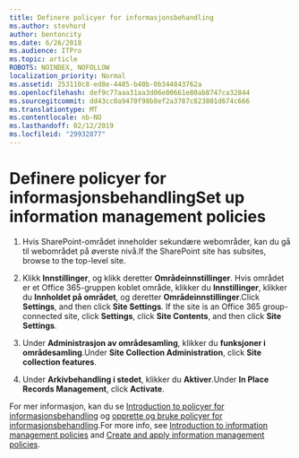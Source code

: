 ```yaml
---
title: Definere policyer for informasjonsbehandling
ms.author: stevhord
author: bentoncity
ms.date: 6/26/2018
ms.audience: ITPro
ms.topic: article
ROBOTS: NOINDEX, NOFOLLOW
localization_priority: Normal
ms.assetid: 253110c8-ed8e-4485-b40b-0b344843762a
ms.openlocfilehash: def9c77aaa31aa3d06e00661e80ab8747ca32844
ms.sourcegitcommit: dd43cc0a9470f98b8ef2a3787c823801d674c666
ms.translationtype: MT
ms.contentlocale: nb-NO
ms.lasthandoff: 02/12/2019
ms.locfileid: "29932877"
---
```

# <a name="set-up-information-management-policies"></a><span data-ttu-id="bcf1e-102">Definere policyer for informasjonsbehandling</span><span class="sxs-lookup"><span data-stu-id="bcf1e-102">Set up information management policies</span></span>

1. <span data-ttu-id="bcf1e-103">Hvis SharePoint-området inneholder sekundære webområder, kan du gå til webområdet på øverste nivå.</span><span class="sxs-lookup"><span data-stu-id="bcf1e-103">If the SharePoint site has subsites, browse to the top-level site.</span></span>
    
2. <span data-ttu-id="bcf1e-p101">Klikk **Innstillinger**, og klikk deretter **Områdeinnstillinger**. Hvis området er et Office 365-gruppen koblet område, klikker du **Innstillinger**, klikker du **Innholdet på området**, og deretter **Områdeinnstillinger**.</span><span class="sxs-lookup"><span data-stu-id="bcf1e-p101">Click **Settings**, and then click **Site Settings**. If the site is an Office 365 group-connected site, click **Settings**, click **Site Contents**, and then click **Site Settings**.</span></span>
    
3. <span data-ttu-id="bcf1e-106">Under **Administrasjon av områdesamling**, klikker du **funksjoner i områdesamling**.</span><span class="sxs-lookup"><span data-stu-id="bcf1e-106">Under **Site Collection Administration**, click **Site collection features**.</span></span>
    
4. <span data-ttu-id="bcf1e-107">Under **Arkivbehandling i stedet**, klikker du **Aktiver**.</span><span class="sxs-lookup"><span data-stu-id="bcf1e-107">Under **In Place Records Management**, click **Activate**.</span></span>
    
<span data-ttu-id="bcf1e-108">For mer informasjon, kan du se [Introduction to policyer for informasjonsbehandling](https://go.microsoft.com/fwlink/?linkid=404239) og [opprette og bruke policyer for informasjonsbehandling](https://go.microsoft.com/fwlink/?linkid=2003916).</span><span class="sxs-lookup"><span data-stu-id="bcf1e-108">For more info, see [Introduction to information management policies](https://go.microsoft.com/fwlink/?linkid=404239) and [Create and apply information management policies](https://go.microsoft.com/fwlink/?linkid=2003916).</span></span>
  

